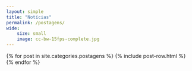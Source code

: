 ```yaml
---
layout: simple
title: "Notícias"
permalink: /postagens/
wide:
    size: small
    image: cc-bw-15fps-complete.jpg
---
```


<section class="mt-5">
  <div class="container">
    <div class="row">
      <div class="col-12 text-left">
        {% for post in site.categories.postagens %}
            {% include post-row.html %}
        {% endfor %}
      </div>
    </div>
  </div>
</section>